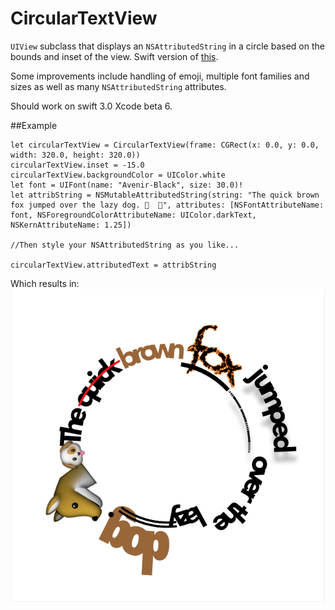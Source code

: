 # CircularTextView
`UIView` subclass that displays an `NSAttributedString` in a circle based on the bounds and inset of the view. Swift version of [this](https://gist.github.com/warpling/fae69d61986c6b7b38f33b83d65de0ed).

Some improvements include handling of emoji, multiple font families and sizes as well as many `NSAttributedString` attributes. 

Should work on swift 3.0 Xcode beta 6.

##Example

```
let circularTextView = CircularTextView(frame: CGRect(x: 0.0, y: 0.0, width: 320.0, height: 320.0))
circularTextView.inset = -15.0
circularTextView.backgroundColor = UIColor.white
let font = UIFont(name: "Avenir-Black", size: 30.0)!
let attribString = NSMutableAttributedString(string: "The quick brown fox jumped over the lazy dog. 🐺  🐶", attributes: [NSFontAttributeName: font, NSForegroundColorAttributeName: UIColor.darkText, NSKernAttributeName: 1.25])

//Then style your NSAttributedString as you like... 

circularTextView.attributedText = attribString

```

Which results in:
![screen shot](screenshot.png)
